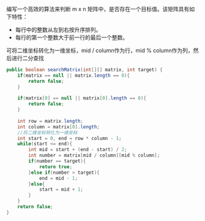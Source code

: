 编写一个高效的算法来判断 m x n 矩阵中，是否存在一个目标值。该矩阵具有如下特性：

- 每行中的整数从左到右按升序排列。
- 每行的第一个整数大于前一行的最后一个整数。

可将二维坐标转化为一维坐标，mid / column作为行，mid % column作为列，然后进行二分查找

```Java
public boolean searchMatrix(int[][] matrix, int target) {
    if(matrix == null || matrix.length == 0){
        return false;
    }
    
    if(matrix[0] == null || matrix[0].length == 0){
        return false;
    }
    
    int row = matrix.length;
    int column = matrix[0].length;
    //将二维坐标转化为一维坐标
    int start = 0, end = row * column - 1;
    while(start <= end){
        int mid = start + (end - start) / 2;
        int number = matrix[mid / column][mid % column];
        if(number == target){
            return true;
        }else if(number > target){
            end = mid - 1;
        }else{
            start = mid + 1;
        }
    }
    return false;
}
```
